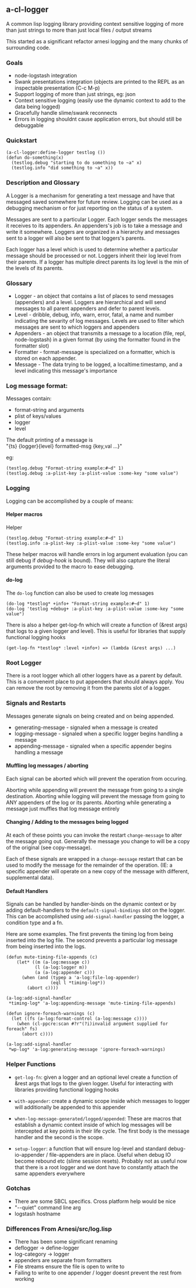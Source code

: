 ## a-cl-logger

A common lisp logging library providing context sensitive logging of
more than just strings to more than just local files / output streams

This started as a significant refactor arnesi logging and the many
chunks of surrounding code.

### Goals

 * node-logstash integration
 * Swank presentations integration (objects are printed to the REPL as
   an inspectable presentation (C-c M-p)
 * Support logging of more than just strings, eg: json
 * Context sensitive logging (easily use the dynamic context to add to 
   the data being logged)
 * Gracefully handle slime/swank reconnects
 * Errors in logging shouldnt cause application errors, but should
   still be debuggable

### Quickstart

```
(a-cl-logger:define-logger testlog ())
(defun do-something(x)
  (testlog.debug "starting to do something to ~a" x)
  (testlog.info "did something to ~a" x))
```

### Description and Glossary 

A Logger is a mechanism for generating a text message and have that
messaged saved somewhere for future review. Logging can be used as a
debugging mechanism or for just reporting on the status of a system.

Messages are sent to a particular Logger. Each logger sends the messages
it receives to its appenders. An appenders's job is to take a message and
write it somewhere. Loggers are organized in a hierarchy and messages
sent to a logger will also be sent to that loggers's parents.

Each logger has a level which is used to determine whether a particular
message should be processed or not. Loggers inherit their log level from
their parents. If a logger has multiple direct parents its log level is
the min of the levels of its parents.

### Glossary

 * Logger - an object that contains a list of places to send messages
   (appenders) and a level.  Loggers are hierarchical and will send 
   messages to all parent appenders and defer to parent levels.
 * Level - dribble, debug, info, warn, error, fatal, a name and number
   indicating the sevarity of log messages.  Levels are used to filter
   which messages are sent to which loggers and appenders
 * Appenders - an object that transmits a message to a location (file,
   repl, node-logstash) in a given format (by using the formatter
   found in the formatter slot)
 * Formatter - format-message is specialized on a formatter, which is
   stored on each appender.
 * Message - The data trying to be logged, a localtime:timestamp, and
   a level indicating this message's importance

### Log message format:

Messages contain:
 * format-string and arguments
 * plist of keys/values
 * logger
 * level

The default printing of a message is  
"{ts} {logger}{level} formatted-msg {key,val ...}" 

eg:

```
(testlog.debug "Format-string example:#~d" 1)
(testlog.debug :a-plist-key :a-plist-value :some-key "some value")
```

### Logging

Logging can be accomplished by a couple of means:

#### Helper macros ####

Helper 

```
(testlog.debug "Format-string example:#~d" 1)
(testlog.info :a-plist-key :a-plist-value :some-key "some value")
```

These helper macros will handle errors in log argument evaluation (you
can still debug if *debug-hook* is bound). They will also capture the
literal arguments provided to the macro to ease debugging.

#### do-log ####
The `do-log` function can also be used to create log messages

```
(do-log *testlog* +info+ "Format-string example:#~d" 1)
(do-log 'testlog +debug+ :a-plist-key :a-plist-value :some-key "some value")
```

There is also a helper get-log-fn which will create a function of
(&rest args) that logs to a given logger and level).  This is useful
for libraries that supply functional logging hooks

```
(get-log-fn *testlog* :level +info+) => (lambda (&rest args) ...)
```

### Root Logger

There is a root logger which all other loggers have as a parent by
default.  This is a conveneint place to put appenders that should
always apply.  You can remove the root by removing it from the parents
slot of a logger.

### Signals and Restarts

Messages generate signals on being created and on being appended.

 * generating-message - signaled when a message is created
 * logging-message - signaled when a specific logger begins handling a
   message
 * appending-message - signaled when a specific appender begins
   handling a message


#### Muffling log messages / aborting

Each signal can be aborted which will prevent the operation from
occuring.

Aborting while appending will prevent the message from going to a
single destination.  Aborting while logging will prevent the message
from going to ANY appenders of the log or its parents.  Aborting while
generating a message just muffles that log message entirely

#### Changing / Adding to the messages being logged

At each of these points you can invoke the restart `change-message` to
alter the message going out.  Generally the message you change to will
be a copy of the original (see copy-message).

Each of these signals are wrapped in a `change-message` restart that
can be used to modify the message for the remainder of the operation.
(IE: a specific appender will operate on a new copy of the message
with different, supplemental data).

#### Default Handlers

Signals can be handled by handler-binds on the dynamic context or by
adding default-handlers to the `default-signal-bindings` slot on the
logger.  This can be accomplished using `add-signal-handler` passing 
the logger, a condition type and a fn.

Here are some examples. The first prevents the timing log from being inserted
into the log file.  The second prevents a particular log message from 
being inserted into the logs.

```
(defun mute-timing-file-appends (c)
    (let* ((m (a-log:message c))
           (l (a-log:logger m))
           (a (a-log:appender c)))
      (when (and (typep a 'a-log:file-log-appender)
                 (eql l *timing-log*))
        (abort c))))

(a-log:add-signal-handler
 *timing-log* 'a-log:appending-message 'mute-timing-file-appends)

(defun ignore-foreach-warnings (c)
  (let ((fs (a-log:format-control (a-log:message c))))
    (when (cl-ppcre:scan #?r"(?i)invalid argument supplied for foreach" fs)
      (abort c))))

(a-log:add-signal-handler
 *wp-log* 'a-log:generating-message 'ignore-foreach-warnings)

```

### Helper Functions

 * `get-log-fn`: given a logger and an optional level create a function
   of &rest args that logs to the given logger. Useful for interacting
   with libraries providing functional logging hooks
 
 * `with-appender`: create a dynamic scope inside which messages to
   logger will additionally be appended to this appender

 * `when-log-message-generated/logged/appended`: These are macros that
   establish a dynamic context inside of which log messages will be
   intercepted at key points in their life cycle.  The first body is 
   the message handler and the second is the scope.
 
 * `setup-logger`: a function that will ensure log-level and standard
   debug-io-appender / file-appenders are in place.  Useful when debug
   IO become rebound etc (slime session resets).  Probably not as
   useful now that there is a root logger and we dont have to constantly 
   attach the same appenders everywhere

### Gotchas

 * There are some SBCL specifics.  Cross platform help would be nice
  * "--quiet" command line arg
  * logstash hostname 

### Differences From Arnesi/src/log.lisp
 * There has been some significant renaming
  * deflogger -> define-logger
  * log-category -> logger
  * appenders are separate from formatters
 * File streams ensure the file is open to write to
 * Failing to write to one appender / logger doesnt prevent the rest
   from working

